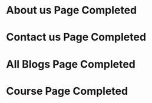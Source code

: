 # About us Page Completed

# Contact us Page Completed

# All Blogs Page Completed

# Course Page Completed
